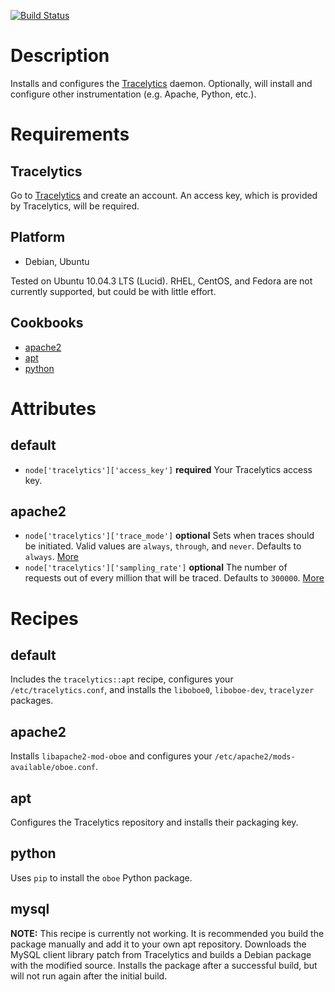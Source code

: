 [![Build Status](https://drone.io/github.com/sprintly/tracelytics-chef/status.png)](https://drone.io/github.com/sprintly/tracelytics-chef/latest)

Description
===========

Installs and configures the [Tracelytics](http://www.tracelytics.com/) daemon. Optionally, will install and configure other instrumentation (e.g. Apache, Python, etc.).

Requirements
============

Tracelytics
-----------

Go to [Tracelytics](http://www.tracelytics.com/) and create an account. An access key, which is provided by Tracelytics, will be required.

Platform
--------

* Debian, Ubuntu

Tested on Ubuntu 10.04.3 LTS (Lucid). RHEL, CentOS, and Fedora are not currently supported, but could be with little effort.

Cookbooks
---------

* [apache2](https://github.com/opscode/cookbooks/tree/master/apache2)
* [apt](https://github.com/opscode/cookbooks/tree/master/apt)
* [python](https://github.com/opscode/cookbooks/tree/master/python)

Attributes
==========

default
-------

* `node['tracelytics']['access_key']` **required** Your Tracelytics access key.

apache2
-------

* `node['tracelytics']['trace_mode']` **optional** Sets when traces should be initiated. Valid values are `always`, `through`, and `never`. Defaults to `always`. [More](http://support.tracelytics.com/kb/configuration/configuring-apache)
* `node['tracelytics']['sampling_rate']` **optional** The number of requests out of every million that will be traced. Defaults to `300000`. [More](http://support.tracelytics.com/kb/configuration/configuring-apache)

Recipes
=======

default
-------

Includes the `tracelytics::apt` recipe, configures your `/etc/tracelytics.conf`, and installs the `liboboe0`, `liboboe-dev`, `tracelyzer` packages.

apache2
-------

Installs `libapache2-mod-oboe` and configures your `/etc/apache2/mods-available/oboe.conf`.

apt
---

Configures the Tracelytics repository and installs their packaging key.

python
------

Uses `pip` to install the `oboe` Python package.

mysql
-----

**NOTE:** This recipe is currently not working. It is recommended you build the package manually and add it to your own apt repository. Downloads the MySQL client library patch from Tracelytics and builds a Debian package with the modified source. Installs the package after a successful build, but will not run again after the initial build.
